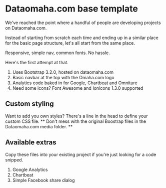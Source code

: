 Dataomaha.com base template
===========================
  
We've reached the point where a handful of people are developing projects on Dataomaha.com. 

Instead of starting from scratch each time and ending up in a similar place for the basic page structure, let's all start from the same place.

Responsive, simple nav, common fonts. No hassle.

Here's the first attempt at that.

<ol>
<li>Uses Bootstrap 3.2.0, hosted on dataomaha.com</li>
<li>Basic navbar at the top with the Omaha.com logo</li>
<li>Analytics code baked in for Google, Chartbeat and Omniture</li>
<li>Need some icons? Font Awesome and Ionicons 1.3.0 supported</li>
</ol>

Custom styling
---------------

Want to add you own styles? There's a line in the head to define your custom CSS file. ** Don't mess with the original Boostrap files in the Dataomaha.com media folder. **

Available extras
-----------------

Copy these files into your existing project if you're just looking for a code snipped.
<ol>
<li>Google Analytics</li>
<li>Chartbeat</li>
<li>Simple Facebook share dialog</li>
</ol>
